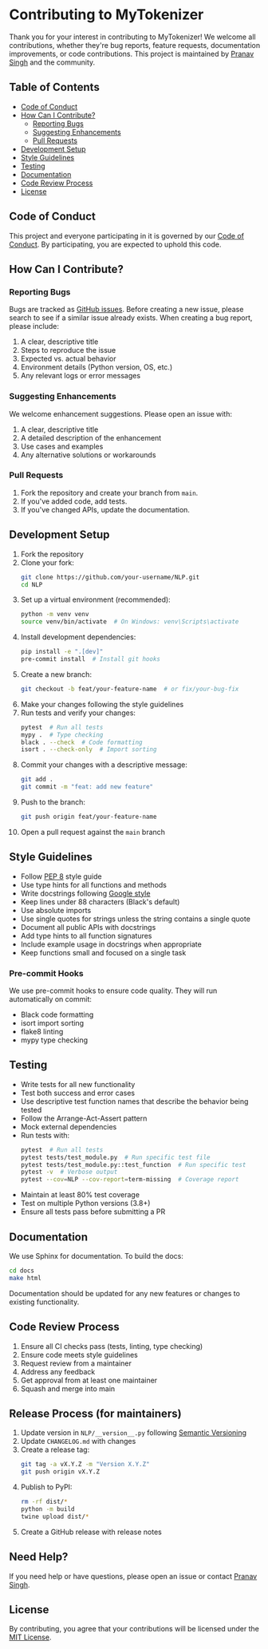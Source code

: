 # Contributing to MyTokenizer

Thank you for your interest in contributing to MyTokenizer! We welcome all contributions, whether they're bug reports, feature requests, documentation improvements, or code contributions. This project is maintained by [Pranav Singh](mailto:pranav.singh01010101@gmail.com) and the community.

## Table of Contents

- [Code of Conduct](#code-of-conduct)
- [How Can I Contribute?](#how-can-i-contribute)
  - [Reporting Bugs](#reporting-bugs)
  - [Suggesting Enhancements](#suggesting-enhancements)
  - [Pull Requests](#pull-requests)
- [Development Setup](#development-setup)
- [Style Guidelines](#style-guidelines)
- [Testing](#testing)
- [Documentation](#documentation)
- [Code Review Process](#code-review-process)
- [License](#license)

## Code of Conduct

This project and everyone participating in it is governed by our [Code of Conduct](CODE_OF_CONDUCT.md). By participating, you are expected to uphold this code.

## How Can I Contribute?

### Reporting Bugs

Bugs are tracked as [GitHub issues](https://github.com/pranav271103/MyTokenizer/issues). Before creating a new issue, please search to see if a similar issue already exists. When creating a bug report, please include:

1. A clear, descriptive title
2. Steps to reproduce the issue
3. Expected vs. actual behavior
4. Environment details (Python version, OS, etc.)
5. Any relevant logs or error messages

### Suggesting Enhancements

We welcome enhancement suggestions. Please open an issue with:

1. A clear, descriptive title
2. A detailed description of the enhancement
3. Use cases and examples
4. Any alternative solutions or workarounds

### Pull Requests

1. Fork the repository and create your branch from `main`.
2. If you've added code, add tests.
3. If you've changed APIs, update the documentation.

## Development Setup

1. Fork the repository
2. Clone your fork:
   ```bash
   git clone https://github.com/your-username/NLP.git
   cd NLP
   ```
3. Set up a virtual environment (recommended):
   ```bash
   python -m venv venv
   source venv/bin/activate  # On Windows: venv\Scripts\activate
   ```
4. Install development dependencies:
   ```bash
   pip install -e ".[dev]"
   pre-commit install  # Install git hooks
   ```
5. Create a new branch:
   ```bash
   git checkout -b feat/your-feature-name  # or fix/your-bug-fix
   ```
6. Make your changes following the style guidelines
7. Run tests and verify your changes:
   ```bash
   pytest  # Run all tests
   mypy .  # Type checking
   black . --check  # Code formatting
   isort . --check-only  # Import sorting
   ```
8. Commit your changes with a descriptive message:
   ```bash
   git add .
   git commit -m "feat: add new feature"
   ```
9. Push to the branch:
   ```bash
   git push origin feat/your-feature-name
   ```
10. Open a pull request against the `main` branch

## Style Guidelines

- Follow [PEP 8](https://www.python.org/dev/peps/pep-0008/) style guide
- Use type hints for all functions and methods
- Write docstrings following [Google style](https://google.github.io/styleguide/pyguide.html#38-comments-and-docstrings)
- Keep lines under 88 characters (Black's default)
- Use absolute imports
- Use single quotes for strings unless the string contains a single quote
- Document all public APIs with docstrings
- Add type hints to all function signatures
- Include example usage in docstrings when appropriate
- Keep functions small and focused on a single task

### Pre-commit Hooks

We use pre-commit hooks to ensure code quality. They will run automatically on commit:

- Black code formatting
- isort import sorting
- flake8 linting
- mypy type checking

## Testing

- Write tests for all new functionality
- Test both success and error cases
- Use descriptive test function names that describe the behavior being tested
- Follow the Arrange-Act-Assert pattern
- Mock external dependencies
- Run tests with:
  ```bash
  pytest  # Run all tests
  pytest tests/test_module.py  # Run specific test file
  pytest tests/test_module.py::test_function  # Run specific test
  pytest -v  # Verbose output
  pytest --cov=NLP --cov-report=term-missing  # Coverage report
  ```
- Maintain at least 80% test coverage
- Test on multiple Python versions (3.8+)
- Ensure all tests pass before submitting a PR

## Documentation

We use Sphinx for documentation. To build the docs:

```bash
cd docs
make html
```

Documentation should be updated for any new features or changes to existing functionality.

## Code Review Process

1. Ensure all CI checks pass (tests, linting, type checking)
2. Ensure code meets style guidelines
3. Request review from a maintainer
4. Address any feedback
5. Get approval from at least one maintainer
6. Squash and merge into main

## Release Process (for maintainers)

1. Update version in `NLP/__version__.py` following [Semantic Versioning](https://semver.org/)
2. Update `CHANGELOG.md` with changes
3. Create a release tag:
   ```bash
   git tag -a vX.Y.Z -m "Version X.Y.Z"
   git push origin vX.Y.Z
   ```
4. Publish to PyPI:
   ```bash
   rm -rf dist/*
   python -m build
   twine upload dist/*
   ```
5. Create a GitHub release with release notes

## Need Help?

If you need help or have questions, please open an issue or contact [Pranav Singh](mailto:pranav.singh01010101@gmail.com).

## License

By contributing, you agree that your contributions will be licensed under the [MIT License](LICENSE).
